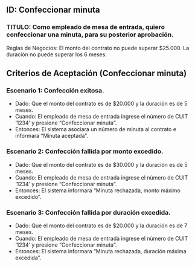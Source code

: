 ## ID: Confeccionar minuta
### TITULO: Como empleado de mesa de entrada, quiero confeccionar una minuta, para su posterior aprobación.
Reglas de Negocios: El monto del contrato no puede superar $25.000. La duración no puede superar los 6 meses.

## Criterios de Aceptación (Confeccionar minuta)

### Escenario 1: Confección exitosa.
- Dado: Que el monto del contrato es de $20.000 y la duración es de 5 meses.
- Cuando: El empleado de mesa de entrada ingrese el número de CUIT ‘1234’ y presione “Confeccionar minuta”.
- Entonces: El sistema asociara un número de minuta al contrato e informara “Minuta aceptada”.

### Escenario 2: Confección fallida por monto excedido.
- Dado: Que el monto del contrato es de $30.000 y la duración es de 5 meses.
- Cuando: El empleado de mesa de entrada ingrese el número de CUIT ‘1234’ y presione “Confeccionar minuta”.
- Entonces: El sistema informara “Minuta rechazada, monto máximo excedido”.

### Escenario 3: Confección fallida por duración excedida.
- Dado: Que el monto del contrato es de $20.000 y la duración es de 7 meses.
- Cuando: El empleado de mesa de entrada ingrese el número de CUIT ‘1234’ y presione “Confeccionar minuta”.
- Entonces: El sistema informara “Minuta rechazada, duración máxima excedida”.
